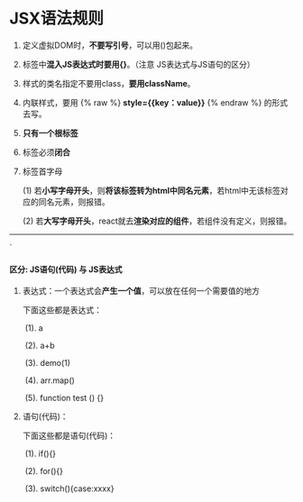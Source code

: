 # JSX语法规则

1. 定义虚拟DOM时，**不要写引号**，可以用()包起来。

2. 标签中**混入JS表达式时要用{}**。（注意 JS表达式与JS语句的区分）

3. 样式的类名指定不要用class，**要用className**。

4. 内联样式，要用 {% raw %} **style={{key：value}}** {% endraw %} 的形式去写。

5. **只有一个根标签**

6. 标签必须**闭合**

7. 标签首字母

   (1) 若**小写字母开头**，则**将该标签转为html中同名元素**，若html中无该标签对应的同名元素，则报错。

   (2) 若**大写字母开头**，react就去**渲染对应的组件**，若组件没有定义，则报错。

------

`

#### 区分:  JS语句(代码) 与 JS表达式

1. 表达式：一个表达式会**产生一个值**，可以放在任何一个需要值的地方

   下面这些都是表达式：

   ​	(1). a

   ​	(2). a+b

   ​	(3). demo(1)

   ​	(4). arr.map() 

   ​	(5). function test () {}

2. 语句(代码)：

   下面这些都是语句(代码)：

   ​	(1). if(){}

   ​	(2). for(){}

   ​	(3). switch(){case:xxxx}

